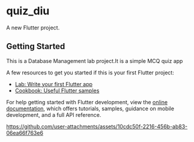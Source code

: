 # quiz_diu

A new Flutter project.

## Getting Started

This is a Database Management lab project.It is a simple MCQ quiz app

A few resources to get you started if this is your first Flutter project:

- [Lab: Write your first Flutter app](https://docs.flutter.dev/get-started/codelab)
- [Cookbook: Useful Flutter samples](https://docs.flutter.dev/cookbook)

For help getting started with Flutter development, view the
[online documentation](https://docs.flutter.dev/), which offers tutorials,
samples, guidance on mobile development, and a full API reference.

https://github.com/user-attachments/assets/10cdc50f-2216-456b-ab83-06ea66f763e6

